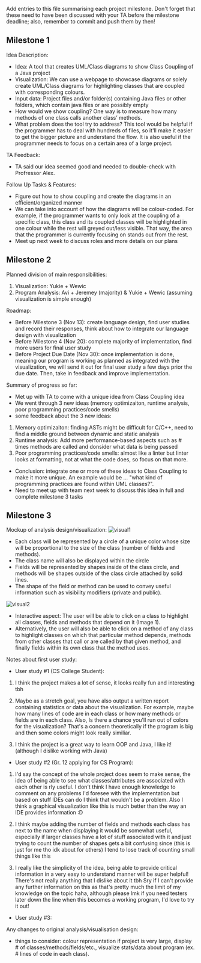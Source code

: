 Add entries to this file summarising each project milestone. Don't forget that these need to have been discussed with your TA before the milestone deadline; also, remember to commit and push them by then!

## Milestone 1
Idea Description: 
- Idea: A tool that creates UML/Class diagrams to show Class Coupling of a Java project
- Visualization: We can use a webpage to showcase diagrams or solely create UML/Class diagrams for highlighting classes that are coupled with corresponding colours.
- Input data: Project files and/or folder(s) containing Java files or other folders, which contain java files or are possibly empty
- How would we show coupling? One way is to measure how many methods of one class calls another class’ methods.
- What problem does the tool try to address? This tool would be helpful if the programmer has to deal with hundreds of files, so it'll make it easier to get the bigger picture and understand the flow. It is also useful if the programmer needs to focus on a certain area of a large project.

TA Feedback: 
- TA said our idea seemed good and needed to double-check with Profressor Alex.


Follow Up Tasks & Features: 
- Figure out how to show coupling and create the diagrams in an efficient/organized manner
- We can take into account of how the diagrams will be colour-coded. For example, if the programmer wants to only look at the coupling of a specific class, this class and its coupled classes will be highlighted in one colour while the rest will greyed out/less visible. That way, the area that the programmer is currently focusing on stands out from the rest.
- Meet up next week to discuss roles and more details on our plans

## Milestone 2 
Planned division of main responsibilities:
1. Visualization: Yukie + Wewic 
2. Program Analysis: Avi + Jeremey (majority) & Yukie + Wewic (assuming visualization is simple enough)

Roadmap:
- Before Milestone 3 (Nov 13): create language design, find user studies and record their responses, think about how to integrate our language design with visualization
- Before Milestone 4 (Nov 20): complete majority of implementation, find more users for final user study
- Before Project Due Date (Nov 30): once implementation is done, meaning our program is working as planned as integrated with the visualization, we will send it out for final user study a few days prior the due date. Then, take in feedback and improve implementation.

Summary of progress so far:
- Met up with TA to come with a unique idea from Class Coupling idea
- We went through 3 new ideas (memory optimizaiton, runtime analysis, poor programming practices/code smells)
- some feedback about the 3 new ideas:
1. Memory optimizaiton: finding ASTs might be difficult for C/C++, need to find a middle ground between dynamic and static analysis
2. Runtime analysis: Add more performance-based aspects such as # times methods are called and donsider what data is being passed
3. Poor programming practices/code smells: almost like a linter but linter looks at formatting, not at what the code does, so focus on that more.
- Conclusion: integrate one or more of these ideas to Class Coupling to make it more unique. An example would be ... "what kind of programming practices are found within UML classes?". 
- Need to meet up with team next week to discuss this idea in full and complete milestone 3 tasks

## Milestone 3
Mockup of analysis design/visualization:
![visual1](https://i.gyazo.com/72786cbc795c9011b9b8d96e49b73cfc.png)
- Each class will be represented by a circle of a unique color whose size will be proportional to the size of the class (number of fields and methods).
- The class name will also be displayed within the circle
- Fields will be represented by shapes inside of the class circle, and methods will be shapes outside of the class circle attached by solid lines. 
- The shape of the field or method can be used to convey useful information such as visibility modifiers (private and public).

![visual2](https://i.gyazo.com/0bd09175d85c59b3eeedacfab5bb6938.png)
- Interactive aspect: The user will be able to click on a class to highlight all classes, fields and methods that depend on it (Image 1).
- Alternatively, the user will also be able to click on a method of any class to highlight classes on which that particular method depends, methods from other classes that call or are called by that given method, and finally fields within its own class that the method uses.


Notes about first user study: 
- User study #1 (CS College Student): 
1. I think the project makes a lot of sense, it looks really fun and interesting tbh

2. Maybe as a stretch goal, you have also output a written report containing statistics or data about the visualization. For example, maybe how many lines of code are in each class or how many methods or fields are in each class. Also, Is there a chance you'll run out of  colors for the visualization? That's a concern theoretically if the program is big and then some colors might look really similiar.

3. I think the project is a great way to learn OOP and Java, I like it! (although I dislike working with Java)

- User study #2 (Gr. 12 applying for CS Program):
1. I'd say the concept of the whole project does seem to make sense, the idea of being able to see what classes/attributes are associated with each other is rly useful. I don't think I have enough knowledge to comment on any problems I'd foresee with the implementation but based on stuff IDEs can do I think that wouldn't be a problem. Also I think a graphical visualization like this is much better than the way an IDE provides information :D

2. I think maybe adding the number of fields and methods each class has next to the name when displaying it would be somewhat useful, especially if larger classes have a lot of stuff associated with it and just trying to count the number of shapes gets a bit confusing since (this is just for me tho idk about for others) I tend to lose track of counting small things like this

3. I really like the simplicity of the idea, being able to provide critical information in a very easy to understand manner will be super helpful! There's not really anything that I dislike about it tbh
Sry if I can't provide any further information on this as that's pretty much the limit of my knowledge on the topic haha, although please lmk if you need testers later down the line when this becomes a working program, I'd love to try it out!

- User study #3: 

Any changes to original analysis/visualisation design: 
- things to consider: colour representation if project is very large, display # of classes/methods/fields/etc., visualize stats/data about program (ex. # lines of code in each class).
